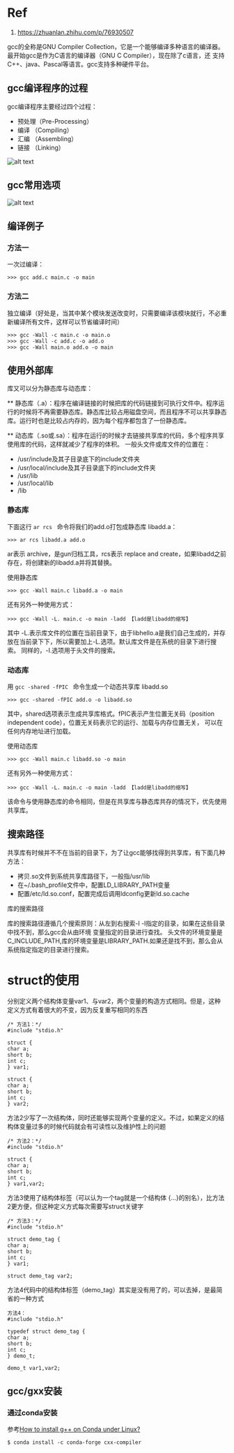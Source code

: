 # Ref
1. https://zhuanlan.zhihu.com/p/76930507

gcc的全称是GNU Compiler Collection，它是一个能够编译多种语言的编译器。最开始gcc是作为C语言的编译器（GNU C Compiler），现在除了c语言，还
支持C++、java、Pascal等语言。gcc支持多种硬件平台。

## gcc编译程序的过程
gcc编译程序主要经过四个过程：

* 预处理（Pre-Processing）
* 编译 （Compiling）
* 汇编 （Assembling）
* 链接 （Linking）

![alt text](../../Contents/C/gcc_process.jpg "gcc编译过程")

## gcc常用选项
![alt text](../../Contents/C/gcc_command.jpg "gcc命令参数说明")

## 编译例子

### 方法一
一次过编译：
```
>>> gcc add.c main.c -o main
```

### 方法二

独立编译（好处是，当其中某个模块发送改变时，只需要编译该模块就行，不必重新编译所有文件，这样可以节省编译时间）
```
>>> gcc -Wall -c main.c -o main.o
>>> gcc -Wall -c add.c -o add.o
>>> gcc -Wall main.o add.o -o main
```

## 使用外部库

库又可以分为静态库与动态库：

** 静态库（.a）：程序在编译链接的时候把库的代码链接到可执行文件中。程序运行的时候将不再需要静态库。静态库比较占用磁盘空间，而且程序不可以共享静态库。运行时也是比较占内存的，因为每个程序都包含了一份静态库。

** 动态库（.so或.sa）：程序在运行的时候才去链接共享库的代码，多个程序共享使用库的代码，这样就减少了程序的体积。
一般头文件或库文件的位置在：

* /usr/include及其子目录底下的include文件夹
* /usr/local/include及其子目录底下的include文件夹
* /usr/lib
* /usr/local/lib
* /lib

### 静态库

下面这行 `ar rcs ` 命令将我们的add.o打包成静态库 libadd.a：
```
>>> ar rcs libadd.a add.o
```
ar表示 archive，是gun归档工具，rcs表示 replace and create，如果libadd之前存在，将创建新的libadd.a并将其替换。

使用静态库

```
>>> gcc -Wall main.c libadd.a -o main
```
还有另外一种使用方式：

```
>>> gcc -Wall -L. main.c -o main -ladd 【ladd是libadd的缩写】
```
其中 -L.表示库文件的位置在当前目录下，由于libhello.a是我们自己生成的，并存放在当前录下下，所以需要加上-L.选项。默认库文件是在系统的目录下进行搜索。
同样的，-I.选项用于头文件的搜索。

### 动态库

用 `gcc -shared -fPIC ` 命令生成一个动态共享库 libadd.so

```
>>> gcc -shared -fPIC add.o -o libadd.so
```
其中，shared选项表示生成共享库格式。fPIC表示产生位置无关码（position independent code），位置无关码表示它的运行、加载与内存位置无关，
可以在任何内存地址进行加载。

使用动态库

```
>>> gcc -Wall main.c libadd.so -o main
```

还有另外一种使用方式：

```
>>> gcc -Wall -L. main.c -o main -ladd 【ladd是libadd的缩写】
```

该命令与使用静态库的命令相同，但是在共享库与静态库共存的情况下，优先使用共享库。

## 搜索路径

共享库有时候并不不在当前的目录下，为了让gcc能够找得到共享库，有下面几种方法：

* 拷贝.so文件到系统共享库路径下，一般指/usr/lib
* 在~/.bash_profile文件中，配置LD_LIBRARY_PATH变量
* 配置/etc/ld.so.conf，配置完成后调用ldconfig更新ld.so.cache


库的搜索路径

库的搜索路径遵循几个搜索原则：从左到右搜索-I -l指定的目录，如果在这些目录中找不到，那么gcc会从由环境 变量指定的目录进行查找。
头文件的环境变量是C_INCLUDE_PATH,库的环境变量是LIBRARY_PATH.如果还是找不到，那么会从系统指定指定的目录进行搜索。


# struct的使用
分别定义两个结构体变量var1、与var2，两个变量的构造方式相同。但是，这种定义方式有着很大的不变，因为反复重写相同的东西
```
/* 方法1：*/
#include "stdio.h"

struct {
char a;
short b;
int c;
} var1;

struct {
char a;
short b;
int c;
} var2;
```

方法2少写了一次结构体，同时还能够实现两个变量的定义。不过，如果定义的结构体变量过多的时候代码就会有可读性以及维护性上的问题

```
/* 方法2：*/
#include "stdio.h"

struct {
char a;
short b;
int c;
} var1,var2;
```

方法3使用了结构体标签（可以认为一个tag就是一个结构体 {...}的别名），比方法2更方便，但这种定义方式每次需要写struct关键字
```
/* 方法3：*/
#include "stdio.h"

struct demo_tag {
char a;
short b;
int c;
} var1;

struct demo_tag var2;
```
方法4代码中的结构体标签（demo_tag）其实是没有用了的，可以去掉，是最简省的一种方式
```
方法4：
#include "stdio.h"

typedef struct demo_tag {
char a;
short b;
int c;
} demo_t;

demo_t var1,var2;
```

## gcc/gxx安装

### 通过conda安装

参考[How to install g++ on Conda under Linux?](https://stackoverflow.com/questions/69485181/how-to-install-g-on-conda-under-linux)
```shell
$ conda install -c conda-forge cxx-compiler
```